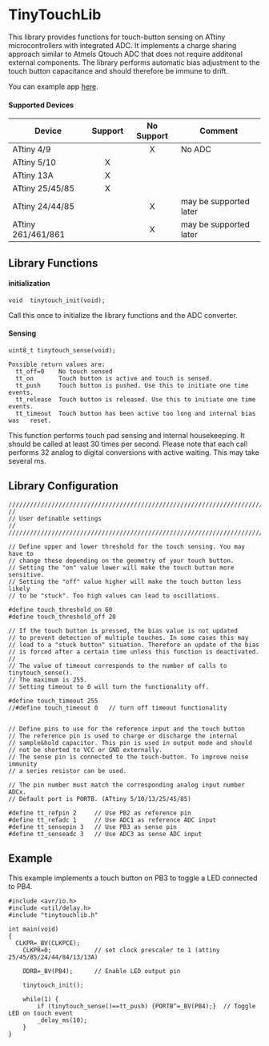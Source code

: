 TinyTouchLib
============

This library provides functions for touch-button sensing on ATtiny microcontrollers with integrated ADC. 
It implements a charge sharing approach similar to Atmels Qtouch ADC that does not require additonal external components.
The library performs automatic bias adjustment to the touch button capacitance and should therefore be immune to drift.

You can example app [here](https://github.com/cpldcpu/TinyTouchButton).

#### Supported Devices ####

| Device             | Support  | No Support  | Comment | 
| -------------       |:-------:| :-----: | ------ |
| ATtiny 4/9 |       |  X     | No ADC        | 
| ATtiny 5/10 | X      |       |         |       |
| ATtiny 13A |  X      |        | |   
| ATtiny 25/45/85 |  X      |        | |   
| ATtiny 24/44/85 |        |  X      | may be supported later |   
| ATtiny 261/461/861 |        |  X      | may be supported later |   


## Library Functions ##


#### initialization ####

```
void  tinytouch_init(void);
```

Call this once to initialize the library functions and the ADC converter.


#### Sensing ####

```
uint8_t tinytouch_sense(void);

Possible return values are:
  tt_off=0    No touch sensed
  tt_on       Touch button is active and touch is sensed.
  tt_push     Touch button is pushed. Use this to initiate one time events.
  tt_release  Touch button is released. Use this to initiate one time events.
  tt_timeout  Touch button has been active too long and internal bias was	reset. 

```

This function performs touch pad sensing and internal housekeeping. It should
be called at least 30 times per second. Please note that each call performs 32
analog to digital conversions with active waiting. This may take several ms.

## Library Configuration

```
//////////////////////////////////////////////////////////////////////////
//
// User definable settings
//
//////////////////////////////////////////////////////////////////////////

// Define upper and lower threshold for the touch sensing. You may have to
// change these depending on the geometry of your touch button.
// Setting the "on" value lower will make the touch button more sensitive.
// Setting the "off" value higher will make the touch button less likely
// to be "stuck". Too high values can lead to oscillations.

#define touch_threshold_on 60
#define touch_threshold_off 20

// If the touch button is pressed, the bias value is not updated
// to prevent detection of multiple touches. In some cases this may
// lead to a "stuck button" situation. Therefore an update of the bias
// is forced after a certain time unless this function is deactivated.
//
// The value of timeout corresponds to the number of calls to tinytouch_sense().
// The maximum is 255. 
// Setting timeout to 0 will turn the functionality off.

#define touch_timeout 255
//#define touch_timeout 0  	// turn off timeout functionality


// Define pins to use for the reference input and the touch button
// The reference pin is used to charge or discharge the internal
// sample&hold capacitor. This pin is used in output mode and should
// not be shorted to VCC or GND externally.
// The sense pin is connected to the touch-button. To improve noise immunity
// a series resistor can be used.

// The pin number must match the corresponding analog input number ADCx. 
// Default port is PORTB. (ATtiny 5/10/13/25/45/85)

#define tt_refpin 2		// Use PB2 as reference pin
#define tt_refadc 1		// Use ADC1 as reference ADC input
#define tt_sensepin 3	// Use PB3 as sense pin
#define tt_senseadc 3	// Use ADC3 as sense ADC input
```

## Example ##

This example implements a touch button on PB3 to toggle a LED connected to PB4.

```
#include <avr/io.h>
#include <util/delay.h>
#include "tinytouchlib.h"

int main(void)
{
  CLKPR=_BV(CLKPCE);
	CLKPR=0;			// set clock prescaler to 1 (attiny 25/45/85/24/44/84/13/13A)		

	DDRB=_BV(PB4);		// Enable LED output pin
	
	tinytouch_init();
	
	while(1) {
		if (tinytouch_sense()==tt_push) {PORTB^=_BV(PB4);}  // Toggle LED on touch event		
		_delay_ms(10);	
	}	
}

```



